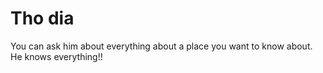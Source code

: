 # Tho dia

You can ask him about everything about a place you want to know about. He knows everything!! 